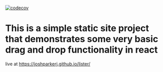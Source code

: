 [![codecov](https://codecov.io/gh/joshparkerj/lister/branch/master/graph/badge.svg?token=B6SPTDI655)](https://codecov.io/gh/joshparkerj/lister)
# This is a simple static site project that demonstrates some very basic drag and drop functionality in react
live at https://joshparkerj.github.io/lister/
